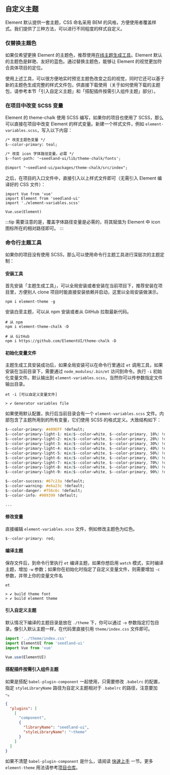 ## 自定义主题
Element 默认提供一套主题，CSS 命名采用 BEM 的风格，方便使用者覆盖样式。我们提供了三种方法，可以进行不同程度的样式自定义。

### 仅替换主题色
如果仅希望更换 Element 的主题色，推荐使用[在线主题生成工具](https://elementui.github.io/theme-chalk-preview)。Element 默认的主题色是鲜艳、友好的蓝色。通过替换主题色，能够让 Element 的视觉更加符合具体项目的定位。

使用上述工具，可以很方便地实时预览主题色改变之后的视觉，同时它还可以基于新的主题色生成完整的样式文件包，供直接下载使用（关于如何使用下载的主题包，请参考本节「引入自定义主题」和「搭配插件按需引入组件主题」部分）。

### 在项目中改变 SCSS 变量
Element 的 theme-chalk 使用 SCSS 编写，如果你的项目也使用了 SCSS，那么可以直接在项目中改变 Element 的样式变量。新建一个样式文件，例如 `element-variables.scss`，写入以下内容：
```html
/* 改变主题色变量 */
$--color-primary: teal;

/* 改变 icon 字体路径变量，必需 */
$--font-path: '~seedland-ui/lib/theme-chalk/fonts';

@import "~seedland-ui/packages/theme-chalk/src/index";
```

之后，在项目的入口文件中，直接引入以上样式文件即可（无需引入 Element 编译好的 CSS 文件）：
```JS
import Vue from 'vue'
import Element from 'seedland-ui'
import './element-variables.scss'

Vue.use(Element)
```

:::tip
需要注意的是，覆盖字体路径变量是必需的，将其赋值为 Element 中 icon 图标所在的相对路径即可。
:::

### 命令行主题工具
如果你的项目没有使用 SCSS，那么可以使用命令行主题工具进行深层次的主题定制：

#### <strong>安装工具</strong>
首先安装「主题生成工具」，可以全局安装或者安装在当前项目下，推荐安装在项目里，方便别人 clone 项目时能直接安装依赖并启动，这里以全局安装做演示。
```shell
npm i element-theme -g
```

安装白垩主题，可以从 npm 安装或者从 GitHub 拉取最新代码。
```shell
# 从 npm
npm i element-theme-chalk -D

# 从 GitHub
npm i https://github.com/ElementUI/theme-chalk -D
```

#### <strong>初始化变量文件</strong>
主题生成工具安装成功后，如果全局安装可以在命令行里通过 `et` 调用工具，如果安装在当前目录下，需要通过 `node_modules/.bin/et` 访问到命令。执行 `-i` 初始化变量文件。默认输出到 `element-variables.scss`，当然你可以传参数指定文件输出目录。

```shell
et -i [可以自定义变量文件]

> ✔ Generator variables file
```

如果使用默认配置，执行后当前目录会有一个 `element-variables.scss` 文件。内部包含了主题所用到的所有变量，它们使用 SCSS 的格式定义。大致结构如下：
```css
$--color-primary: #409EFF !default;
$--color-primary-light-1: mix($--color-white, $--color-primary, 10%) !default; /* 53a8ff */
$--color-primary-light-2: mix($--color-white, $--color-primary, 20%) !default; /* 66b1ff */
$--color-primary-light-3: mix($--color-white, $--color-primary, 30%) !default; /* 79bbff */
$--color-primary-light-4: mix($--color-white, $--color-primary, 40%) !default; /* 8cc5ff */
$--color-primary-light-5: mix($--color-white, $--color-primary, 50%) !default; /* a0cfff */
$--color-primary-light-6: mix($--color-white, $--color-primary, 60%) !default; /* b3d8ff */
$--color-primary-light-7: mix($--color-white, $--color-primary, 70%) !default; /* c6e2ff */
$--color-primary-light-8: mix($--color-white, $--color-primary, 80%) !default; /* d9ecff */
$--color-primary-light-9: mix($--color-white, $--color-primary, 90%) !default; /* ecf5ff */

$--color-success: #67c23a !default;
$--color-warning: #e6a23c !default;
$--color-danger: #f56c6c !default;
$--color-info: #909399 !default;

...
```

#### <strong>修改变量</strong>
直接编辑 `element-variables.scss` 文件，例如修改主题色为红色。
```CSS
$--color-primary: red;
```

#### <strong>编译主题</strong>
保存文件后，到命令行里执行 `et` 编译主题，如果你想启用 `watch` 模式，实时编译主题，增加 `-w` 参数；如果你在初始化时指定了自定义变量文件，则需要增加 `-c` 参数，并带上你的变量文件名
```shell
et

> ✔ build theme font
> ✔ build element theme
```

#### <strong>引入自定义主题</strong>
默认情况下编译的主题目录是放在 `./theme` 下，你可以通过 `-o` 参数指定打包目录。像引入默认主题一样，在代码里直接引用 `theme/index.css` 文件即可。

```javascript
import '../theme/index.css'
import ElementUI from 'seedland-ui'
import Vue from 'vue'

Vue.use(ElementUI)
```

#### <strong>搭配插件按需引入组件主题</strong>
如果是搭配 `babel-plugin-component` 一起使用，只需要修改 `.babelrc` 的配置，指定 `styleLibraryName` 路径为自定义主题相对于 `.babelrc` 的路径，注意要加 `~`。
```json
{
  "plugins": [
    [
      "component",
      {
        "libraryName": "seedland-ui",
        "styleLibraryName": "~theme"
      }
    ]
  ]
}
```

如果不清楚 `babel-plugin-component` 是什么，请阅读 <a href="./#/zh-CN/component/quickstart">快速上手</a> 一节。更多 `element-theme` 用法请参考[项目仓库](https://github.com/ElementUI/element-theme)。